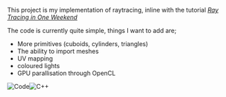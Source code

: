 This project is my implementation of raytracing, inline with the tutorial [_Ray Tracing in One Weekend_](https://raytracing.github.io/books/RayTracingInOneWeekend.html)

The code is currently quite simple, things I want to add are;

- More primitives (cuboids, cylinders, triangles)
- The ability to import meshes
- UV mapping
- coloured lights
- GPU parallisation through OpenCL

<img alt="Code" src="https://img.shields.io/badge/-code-000000?style=flat-square&logo=Plex&logoColor=white"><img alt="C++" src="https://img.shields.io/badge/-C%2B%2B-f34b7d?style=flat-square&logo=C%2B%2B&logoColor=white">

